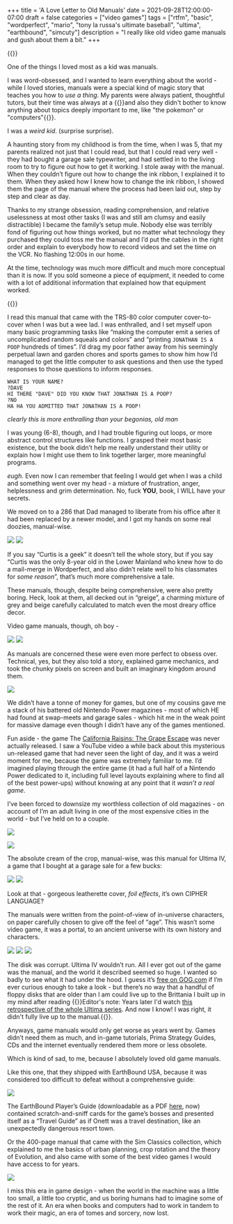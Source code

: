 +++
title = 'A Love Letter to Old Manuals'
date = 2021-09-28T12:00:00-07:00
draft = false
categories = ["video games"]
tags = ["rtfm", "basic", "wordperfect", "mario", "tony la russa's ultimate baseball", "ultima", "earthbound", "simcuty"]
description = "I really like old video game manuals and gush about them a bit."
+++

{{<imgwebp src="basic.png">}}

One of the things I loved most as a kid was manuals.
<!--more-->

I was word-obsessed, and I wanted to learn everything about the world - while I loved stories, manuals were a special kind of magic story that teaches you how to _use a thing_. My parents were always patient, thoughtful tutors, but their time was always at a {{<sidenote premium>}}and also they didn't bother to know anything about topics deeply important to me, like "the pokemon" or "computers"{{</sidenote>}}.

I was a _weird kid_. (surprise surprise).

A haunting story from my childhood is from the time, when I was 5, that my parents realized not just that I could read, but that I could read very well - they had bought a garage sale typewriter, and had settled in to the living room to try to figure out how to get it working. I stole away with the manual. When they couldn’t figure out how to change the ink ribbon, I explained it to them. When they asked how I knew how to change the ink ribbon, I showed them the page of the manual where the process had been laid out, step by step and clear as day.

Thanks to my strange obsession, reading comprehension, and relative uselessness at most other tasks (I was and still am clumsy and easily distractible) I became the family’s setup mule. Nobody else was terribly fond of figuring out how things worked, but no matter what technology they purchased they could toss me the manual and I’d put the cables in the right order and explain to everybody how to record videos and set the time on the VCR. No flashing 12:00s in our home.

At the time, technology was much more difficult and much more conceptual than it is now. If you sold someone a piece of equipment, it needed to come with a lot of additional information that explained how that equipment worked.

{{<imgwebp src="basic.png">}}

I read this manual that came with the TRS-80 color computer cover-to-cover when I was but a wee lad. I was enthralled, and I set myself upon many basic programming tasks like “making the computer emit a series of uncomplicated random squeals and colors” and “printing `JONATHAN IS A POOP` hundreds of times”. I’d drag my poor father away from his seemingly perpetual lawn and garden chores and sports games to show him how I’d managed to get the little computer to ask questions and then use the typed responses to those questions to inform responses.

```
WHAT IS YOUR NAME?
?DAVE
HI THERE "DAVE" DID YOU KNOW THAT JONATHAN IS A POOP?
?NO
HA HA YOU ADMITTED THAT JONATHAN IS A POOP!
```

_clearly this is more enthralling than your begonias, old man_

I was young (6-8), though, and I had trouble figuring out loops, or more abstract control structures like functions. I grasped their most basic existence, but the book didn’t help me really understand their utility or explain how I might use them to link together larger, more meaningful programs.

_eugh._ Even now I can remember that feeling I would get when I was a child and something went over my head - a mixture of frustration, anger, helplessness and grim determination. No, fuck **YOU**, book, I WILL have your secrets.

We moved on to a 286 that Dad managed to liberate from his office after it had been replaced by a newer model, and I got my hands on some real doozies, manual-wise.

![](./ibm.png)
![](./wordperfect.png)

If you say “Curtis is a geek” it doesn’t tell the whole story, but if you say “Curtis was the only 8-year old in the Lower Mainland who knew how to do a mail-merge in Wordperfect, and also didn’t relate well to his classmates for _some reason_”, that’s much more comprehensive a tale.

These manuals, though, despite being comprehensive, were also pretty boring. Heck, look at them, all decked out in “greige”, a charming mixture of grey and beige carefully calculated to match even the most dreary office decor.

Video game manuals, though, oh boy -

![](./mario-1.png)
![](./mario-2.png)

As manuals are concerned these were even more perfect to obsess over. Technical, yes, but they also told a story, explained game mechanics, and took the chunky pixels on screen and built an imaginary kingdom around them.

![](./mario-3.png)

We didn’t have a tonne of money for games, but one of my cousins gave me a stack of his battered old Nintendo Power magazines - most of which HE had found at swap-meets and garage sales - which hit me in the weak point for massive damage even though I didn’t have any of the games mentioned.

Fun aside - the game The [California Raisins: The Grape Escape](https://en.wikipedia.org/wiki/The_California_Raisins:_The_Grape_Escape) was never actually released. I saw a YouTube video a while back about this mysterious un-released game that had never seen the light of day, and it was a weird moment for me, because the game was extremely familiar to me. I’d imagined playing through the entire game (it had a full half of a Nintendo Power dedicated to it, including full level layouts explaining where to find all of the best power-ups) without knowing at any point that it _wasn’t a real game_.

I’ve been forced to downsize my worthless collection of old magazines - on account of I’m an adult living in one of the most expensive cities in the world - but I’ve held on to a couple.

![](./old-mags.png)

![](./baseball.png)

The absolute cream of the crop, manual-wise, was this manual for Ultima IV, a game that I bought at a garage sale for a few bucks:

![](./britannia.png)
![](./spells.png)

Look at that - gorgeous leatherette cover, _foil effects_, it’s own CIPHER LANGUAGE?

The manuals were written from the point-of-view of in-universe characters, on paper carefully chosen to give off the feel of “age”. This wasn’t some video game, it was a portal, to an ancient universe with its own history and characters.

![](./fellowship.png)
![](./bestiary.png)
![](./up.png)

The disk was corrupt. Ultima IV wouldn’t run. All I ever got out of the game was the manual, and the world it described seemed so huge. I wanted so badly to see what it had under the hood. I guess it’s [free on GOG.com](https://www.gog.com/game/ultima_4) if I’m ever curious enough to take a look - but there’s no way that a handful of floppy disks that are older than I am could live up to the Brittania I built up in my mind after reading {{<sidenote these>}}Editor's note: Years later I'd watch [this retrospective of the whole Ultima series](https://www.youtube.com/watch?v=hkfBiIyJd7E). And now I know! I was right, it didn't fully live up to the manual.{{</sidenote>}}.

Anyways, game manuals would only get worse as years went by. Games didn’t need them as much, and in-game tutorials, Prima Strategy Guides, CDs and the internet eventually rendered them more or less obsolete.

Which is kind of sad, to me, because I absolutely loved old game manuals.

Like this one, that they shipped with EarthBound USA, because it was considered too difficult to defeat without a comprehensive guide:

![](./earthbound.png)

The EarthBound Player’s Guide (downloadable as a PDF [here](https://www.nintendo.co.jp/clvs/manuals/common/pdf/CLV-P-SAAJE.pdf), now) contained scratch-and-sniff cards for the game’s bosses and presented itself as a “Travel Guide” as if Onett was a travel destination, like an unexpectedly dangerous resort town.

Or the 400-page manual that came with the Sim Classics collection, which explained to me the basics of urban planning, crop rotation and the theory of Evolution, and also came with some of the best video games I would have access to for years.

![](./simcity.png)

I miss this era in game design - when the world in the machine was a little too small, a little too cryptic, and us boring humans had to imagine some of the rest of it. An era when books and computers had to work in tandem to work their magic, an era of tomes and sorcery, now lost.